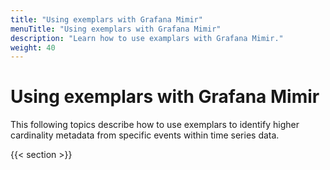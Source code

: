 ```yaml
---
title: "Using exemplars with Grafana Mimir"
menuTitle: "Using exemplars with Grafana Mimir"
description: "Learn how to use examplars with Grafana Mimir."
weight: 40
---
```


# Using exemplars with Grafana Mimir

This following topics describe how to use exemplars to identify higher cardinality metadata from specific events within time series data.

{{< section >}}
